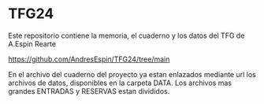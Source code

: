# TFG24
Este repositorio contiene la memoria, el cuaderno y los datos del TFG de A.Espin Rearte

https://github.com/AndresEspin/TFG24/tree/main

En el archivo del cuaderno del proyecto ya estan enlazados mediante url los archivos de datos, disponibles en la carpeta DATA. Los archivos mas grandes ENTRADAS y RESERVAS estan divididos.
